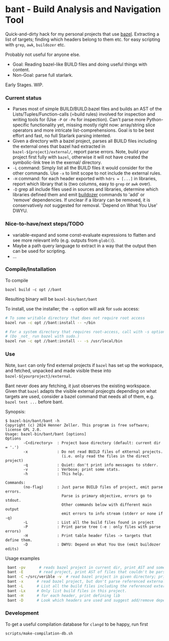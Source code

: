 bant - Build Analysis and Navigation Tool
=========================================

Quick-and-dirty hack for my personal projects that use [bazel]. Extracting a
list of targets; finding which headers belong to them etc. for easy scripting
with `grep`, `awk`, `buildozer` etc.

Probably not useful for anyone else.

 * Goal: Reading bazel-like BUILD files and doing useful things with content.
 * Non-Goal: parse full starlark.

Early Stages. WIP.

### Current status

 * Parses most of simple BUILD/BUILD.bazel files and builds an AST of the
   Lists/Tuples/Function-calls (=build rules) involved for inspection and
   writing tools for (Use `-P` or `-Pe` for inspection).
   Can't parse more Python-specific functionality yet, missing mostly right
   now: array/string slice operators and more intricate list-comprehensions.
   Goal is to be best effort and fast, no full Starlark parsing intented.
 * Given a directory with a bazel project, parses all BUILD files including
   the external ones that bazel had extracted in `bazel-${project}/external/`,
   report parse errors. Note, build your project first fully with `bazel`,
   otherwise it will not have created the symbolic-link tree in the exernal/
   directory.
 * `-L` command: Simply list all the BUILD files it would consider for the
   other commands. Use `-x` to limit scope to not include the external rules.
 * `-H` command: for each header exported with `hdrs = [...]` in libraries,
   report which library that is (two columns, easy to `grep` or `awk` over).
 * `-D` grep all include files used in sources and libraries, determine which
   libraries defined them and emit [buildozer] commands to 'add' or 'remove'
   dependencies. If unclear if a library can be removed, it is conservatively
   _not_ suggested for removal. 'Depend on What You Use' DWYU.

### Nice-to-have/next steps/TODO

  * variable-expand and some const-evaluate expressions to flatten and
    see more relevant info (e.g. outputs from `glob()`).
  * Maybe a path query language to extract in a way that the output
    then can be used for scripting.
  * ...

### Compile/Installation

To compile

```
bazel build -c opt //bant
```
Resulting binary will be `bazel-bin/bant/bant`

To install, use the installer; the `-s` option will ask for `sudo` access:

```bash
# To some writable directory that does not require root access
bazel run -c opt //bant:install -- ~/bin

# For a system directory that requires root-access, call with -s option.
# (Do _not_ run bazel with sudo.)
bazel run -c opt //bant:install -- -s /usr/local/bin
```
### Use

Note, `bant` can only find external projects if `bazel` has set up the
workspace, and fetched, unpacked and made visible these into
`bazel-${yourproject}/external`.

Bant never does any fetching, it just observes the existing workspace. Given
that `bazel` adapts the visible external projecgts depending on what targets
are used, consider a bazel command that needs all of them, e.g.
`bazel test ...` before bant.

Synopsis:

```
$ bazel-bin/bant/bant -h
Copyright (c) 2024 Henner Zeller. This program is free software; license GPL 2.0.
Usage: bazel-bin/bant/bant [options]
Options
        -C<directory>  : Project base directory (default: current dir = '.')
        -x             : Do not read BUILD files of eXternal projects.
                         (i.e. only read the files in the direct project)
        -q             : Quiet: don't print info messages to stderr.
        -v             : Verbose; print some stats.
        -h             : This help.

Commands:
        (no-flag)      : Just parse BUILD files of project, emit parse errors.
                         Parse is primary objective, errors go to stdout.
                         Other commands below with different main output
                         emit errors to info stream (stderr or none if -q)
        -L             : List all the build files found in project
        -P             : Print parse tree (-e : only files with parse errors)
        -H             : Print table header files -> targets that define them.
        -D             : DWYU: Depend on What You Use (emit buildozer edits)
```

Usage examples

```bash
 bant -pv      # reads bazel project in current dir, print AST and some stats
 bant -E       # read project, print AST of files that couldn't be parsed
 bant -C ~/src/verible -v  # read bazel project in given directory; print stats
 bant -x      # read bazel project, but don't parse referenced external projects
 bant -L      # List all the build files including the referenced external
 bant -Lx     # Only list build files in this project.
 bant -H      # for each header, print defining lib
 bant -D      # Look which headers are used and suggest add/remove dependencies
```

### Development

To get a useful compilation database for `clangd` to be happy, run first

```
scripts/make-compilation-db.sh
```

[bazel]: https://bazel.build/
[buildozer]: https://github.com/bazelbuild/buildtools/blob/master/buildozer/README.md
